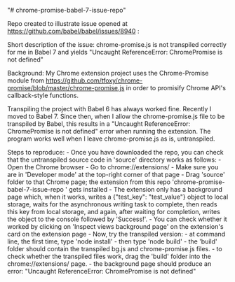 

"# chrome-promise-babel-7-issue-repo"

Repo created to illustrate issue opened at https://github.com/babel/babel/issues/8940 :

Short description of the issue: chrome-promise.js is not transpiled correctly for me in Babel 7 and yields "Uncaught ReferenceError: ChromePromise is not defined"

Background: My Chrome extension project uses the Chrome-Promise module from https://github.com/tfoxy/chrome-promise/blob/master/chrome-promise.js in order to promisify Chrome API's callback-style functions.

Transpiling the project with Babel 6 has always worked fine. Recently I moved to Babel 7. Since then, when I allow the chrome-promise.js file to be transpiled by Babel, this results in a "Uncaught ReferenceError: ChromePromise is not defined" error when running the extension. The program works well when I leave chrome-promise.js as is, untranspiled.

Steps to reproduce:
    - Once you have downloaded the repo, you can check that the untranspiled source code in 'source' directory works as follows:
        - Open the Chrome browser
        - Go to chrome://extensions/
        - Make sure you are in 'Developer mode' at the top-right corner of that page
        - Drag 'source' folder to that Chrome page; the extension from this repo 'chrome-promise-babel-7-issue-repo ' gets installed
        - The extension only has a background page which, when it works, writes a {"test_key": "test_value"} object to local storage, waits for the asynchronous writing task to complete, then reads this key from local storage, and again, after waiting for completion, writes the object to the console followed by 'Success!'.
        - You can check whether it worked by clicking on 'Inspect views background page' on the extension's card on the extension page
        - Now, try the transpiled version:
            - at command line, the first time, type 'node install'
            - then type 'node build'
            - the 'build' folder should contain the transpiled bg.js and chrome-promise.js files.
            - to check whether the transpiled files work, drag the 'build' folder into the chrome://extensions/ page.
            - the background page should produce an error: "Uncaught ReferenceError: ChromePromise is not defined"

